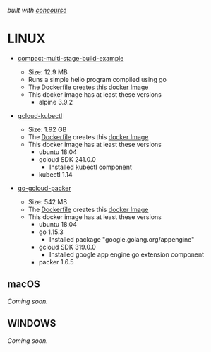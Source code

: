   _built with
  [concourse](https://github.com/JeffDeCola/my-docker-image-builds/blob/master/ci-README.md)_

# LINUX

* [compact-multi-stage-build-example](https://github.com/JeffDeCola/my-docker-image-builds/blob/master/linux/compact-multi-stage-build-example)
  * Size: 12.9 MB
  * Runs a simple hello program compiled using go
  * The
    [Dockerfile](https://github.com/JeffDeCola/my-docker-image-builds/blob/master/linux/compact-multi-stage-build-example/Dockerfile)
    creates this
    [docker Image](https://hub.docker.com/r/jeffdecola/compact-multi-stage-build-example)
  * This docker image has at least these versions
    * alpine 3.9.2

* [gcloud-kubectl](https://github.com/JeffDeCola/my-docker-image-builds/blob/master/linux/gcloud-kubectl)
  * Size: 1.92 GB
  * The
    [Dockerfile](https://github.com/JeffDeCola/my-docker-image-builds/blob/master/linux/gcloud-kubectl/Dockerfile)
    creates this
    [docker Image](https://hub.docker.com/r/jeffdecola/gcloud-kubectl)
  * This docker image has at least these versions
    * ubuntu 18.04
    * gcloud SDK 241.0.0
      * Installed kubectl component
    * kubectl 1.14

* [go-gcloud-packer](https://github.com/JeffDeCola/my-docker-image-builds/blob/master/linux/go-gcloud-packer)

  * Size: 542 MB
  * The
    [Dockerfile](https://github.com/JeffDeCola/my-docker-image-builds/blob/master/linux/go-gcloud-packer/Dockerfile)
    creates this
    [docker Image](https://hub.docker.com/r/jeffdecola/go-gcloud-packer)
  * This docker image has at least these versions
    * ubuntu 18.04
    * go 1.15.3
      * Installed package "google.golang.org/appengine"
    * gcloud SDK 319.0.0
      * Installed google app engine go extension component
    * packer 1.6.5

## macOS

_Coming soon._

## WINDOWS

_Coming soon._
